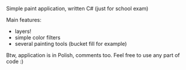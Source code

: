 Simple paint application, written C# (just for school exam)

Main features:
- layers!
- simple color filters
- several painting tools (bucket fill for example)

Btw, application is in Polish, comments too.
Feel free to use any part of code :) 
